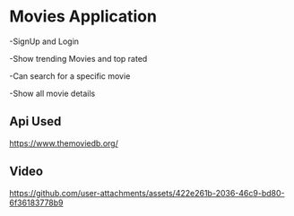 # Movies Application 

-SignUp and Login

-Show trending Movies and top rated

-Can search for a specific movie

-Show all movie details 

## Api Used

https://www.themoviedb.org/

## Video

https://github.com/user-attachments/assets/422e261b-2036-46c9-bd80-6f36183778b9
